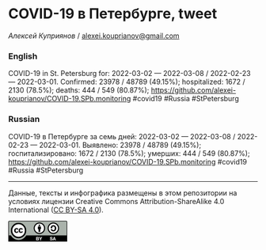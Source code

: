 COVID-19 в Петербурге, tweet
============================

*Алексей Куприянов* /
<a href="mailto:alexei.kouprianov@gmail.com" class="email">alexei.kouprianov@gmail.com</a>

### English

COVID-19 in St. Petersburg for: 2022-03-02 — 2022-03-08 / 2022-02-23 —
2022-03-01. Сonfirmed: 23978 / 48789 (49.15%); hospitalized: 1672 / 2130
(78.5%); deaths: 444 / 549 (80.87%);
<a href="https://github.com/alexei-kouprianov/COVID-19.SPb.monitoring" class="uri">https://github.com/alexei-kouprianov/COVID-19.SPb.monitoring</a>
\#covid19 \#Russia \#StPetersburg

### Russian

COVID-19 в Петербурге за семь дней: 2022-03-02 — 2022-03-08 / 2022-02-23
— 2022-03-01. Выявлено: 23978 / 48789 (49.15%); госпитализировано: 1672
/ 2130 (78.5%); умерших: 444 / 549 (80.87%);
<a href="https://github.com/alexei-kouprianov/COVID-19.SPb.monitoring" class="uri">https://github.com/alexei-kouprianov/COVID-19.SPb.monitoring</a>
\#covid19 \#Russia \#StPetersburg

------------------------------------------------------------------------

Данные, тексты и инфографика размещены в этом репозитории на условиях
лицензии Creative Commons Attribution-ShareAlike 4.0 International ([CC
BY-SA 4.0](https://creativecommons.org/licenses/by-sa/4.0/)).

![](../misc/CC-BY-SA-icon.png "CC-BY-SA")
